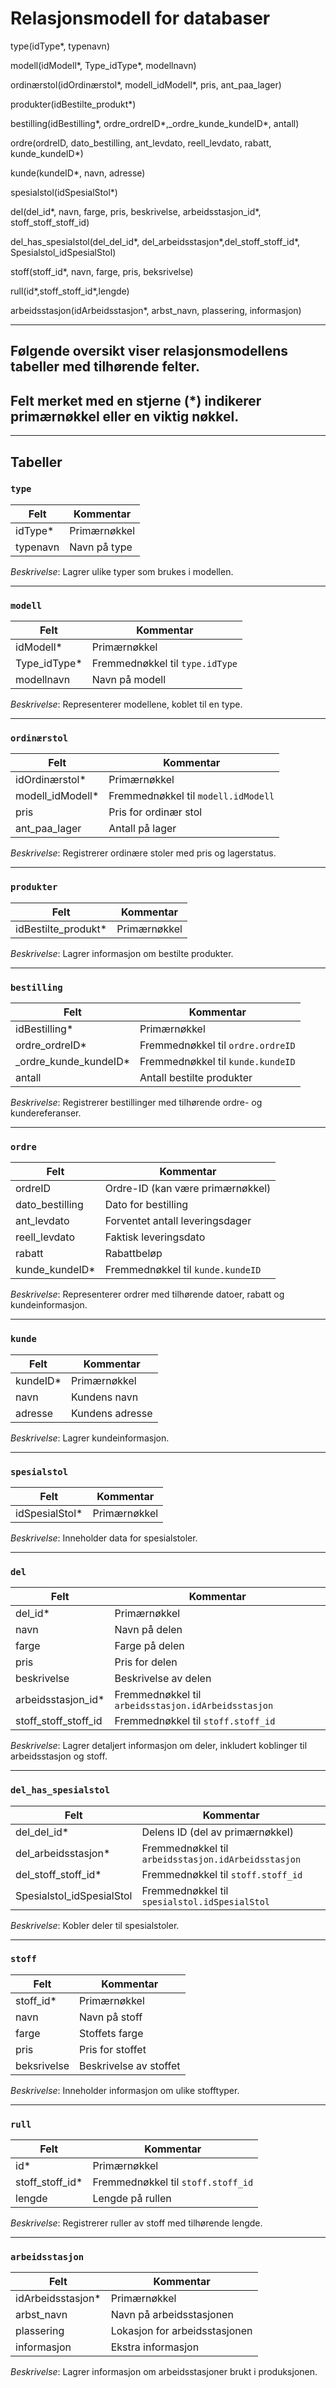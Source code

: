 # Relasjonsmodell for databaser

type(idType*, typenavn) 

modell(idModell*, Type_idType*, modellnavn) 

ordinærstol(idOrdinærstol*, modell_idModell*, pris, ant_paa_lager) 

produkter(idBestilte_produkt*) 

bestilling(idBestilling*, ordre_ordreID*,_ordre_kunde_kundeID*, antall) 

ordre(ordreID, dato_bestilling, ant_levdato, reell_levdato, rabatt, kunde_kundeID*) 

kunde(kundeID*, navn, adresse) 

spesialstol(idSpesialStol*) 

del(del_id*, navn, farge, pris, beskrivelse, arbeidsstasjon_id*, stoff_stoff_stoff_id) 

del_has_spesialstol(del_del_id*, del_arbeidsstasjon*,del_stoff_stoff_id*, Spesialstol_idSpesialStol) 

stoff(stoff_id*, navn, farge, pris, beksrivelse) 

rull(id*,stoff_stoff_id*,lengde) 

arbeidsstasjon(idArbeidsstasjon*, arbst_navn, plassering, informasjon)

---

## Følgende oversikt viser relasjonsmodellens tabeller med tilhørende felter.  
## Felt merket med en stjerne (*) indikerer primærnøkkel eller en viktig nøkkel.

---

## Tabeller

### `type`
| **Felt**  | **Kommentar**         |
|-----------|-----------------------|
| idType*   | Primærnøkkel          |
| typenavn  | Navn på type          |

*Beskrivelse*: Lagrer ulike typer som brukes i modellen.

---

### `modell`
| **Felt**         | **Kommentar**                         |
|------------------|---------------------------------------|
| idModell*        | Primærnøkkel                          |
| Type_idType*     | Fremmednøkkel til `type.idType`       |
| modellnavn       | Navn på modell                        |

*Beskrivelse*: Representerer modellene, koblet til en type.

---

### `ordinærstol`
| **Felt**              | **Kommentar**                                  |
|-----------------------|------------------------------------------------|
| idOrdinærstol*        | Primærnøkkel                                   |
| modell_idModell*      | Fremmednøkkel til `modell.idModell`            |
| pris                  | Pris for ordinær stol                          |
| ant_paa_lager         | Antall på lager                                |

*Beskrivelse*: Registrerer ordinære stoler med pris og lagerstatus.

---

### `produkter`
| **Felt**               | **Kommentar**         |
|------------------------|-----------------------|
| idBestilte_produkt*    | Primærnøkkel          |

*Beskrivelse*: Lagrer informasjon om bestilte produkter.

---

### `bestilling`
| **Felt**                         | **Kommentar**                                         |
|----------------------------------|-------------------------------------------------------|
| idBestilling*                    | Primærnøkkel                                          |
| ordre_ordreID*                   | Fremmednøkkel til `ordre.ordreID`                     |
| _ordre_kunde_kundeID*            | Fremmednøkkel til `kunde.kundeID`                     |
| antall                           | Antall bestilte produkter                           |

*Beskrivelse*: Registrerer bestillinger med tilhørende ordre- og kundereferanser.

---

### `ordre`
| **Felt**              | **Kommentar**                            |
|-----------------------|------------------------------------------|
| ordreID               | Ordre-ID (kan være primærnøkkel)          |
| dato_bestilling       | Dato for bestilling                      |
| ant_levdato           | Forventet antall leveringsdager          |
| reell_levdato         | Faktisk leveringsdato                    |
| rabatt                | Rabattbeløp                              |
| kunde_kundeID*        | Fremmednøkkel til `kunde.kundeID`          |

*Beskrivelse*: Representerer ordrer med tilhørende datoer, rabatt og kundeinformasjon.

---

### `kunde`
| **Felt**   | **Kommentar**        |
|------------|----------------------|
| kundeID*   | Primærnøkkel         |
| navn       | Kundens navn         |
| adresse    | Kundens adresse      |

*Beskrivelse*: Lagrer kundeinformasjon.

---

### `spesialstol`
| **Felt**            | **Kommentar**         |
|---------------------|-----------------------|
| idSpesialStol*      | Primærnøkkel          |

*Beskrivelse*: Inneholder data for spesialstoler.

---

### `del`
| **Felt**                      | **Kommentar**                                         |
|-------------------------------|-------------------------------------------------------|
| del_id*                       | Primærnøkkel                                          |
| navn                          | Navn på delen                                         |
| farge                         | Farge på delen                                        |
| pris                          | Pris for delen                                        |
| beskrivelse                   | Beskrivelse av delen                                  |
| arbeidsstasjon_id*            | Fremmednøkkel til `arbeidsstasjon.idArbeidsstasjon`     |
| stoff_stoff_stoff_id          | Fremmednøkkel til `stoff.stoff_id`                     |

*Beskrivelse*: Lagrer detaljert informasjon om deler, inkludert koblinger til arbeidsstasjon og stoff.

---

### `del_has_spesialstol`
| **Felt**                      | **Kommentar**                                         |
|-------------------------------|-------------------------------------------------------|
| del_del_id*                   | Delens ID (del av primærnøkkel)                        |
| del_arbeidsstasjon*           | Fremmednøkkel til `arbeidsstasjon.idArbeidsstasjon`     |
| del_stoff_stoff_id*           | Fremmednøkkel til `stoff.stoff_id`                     |
| Spesialstol_idSpesialStol      | Fremmednøkkel til `spesialstol.idSpesialStol`           |

*Beskrivelse*: Kobler deler til spesialstoler.

---

### `stoff`
| **Felt**      | **Kommentar**         |
|---------------|-----------------------|
| stoff_id*     | Primærnøkkel          |
| navn          | Navn på stoff         |
| farge         | Stoffets farge        |
| pris          | Pris for stoffet      |
| beksrivelse   | Beskrivelse av stoffet|

*Beskrivelse*: Inneholder informasjon om ulike stofftyper.

---

### `rull`
| **Felt**              | **Kommentar**                               |
|-----------------------|---------------------------------------------|
| id*                   | Primærnøkkel                                |
| stoff_stoff_id*       | Fremmednøkkel til `stoff.stoff_id`           |
| lengde                | Lengde på rullen                            |

*Beskrivelse*: Registrerer ruller av stoff med tilhørende lengde.

---

### `arbeidsstasjon`
| **Felt**                 | **Kommentar**                      |
|--------------------------|------------------------------------|
| idArbeidsstasjon*        | Primærnøkkel                       |
| arbst_navn               | Navn på arbeidsstasjonen           |
| plassering               | Lokasjon for arbeidsstasjonen      |
| informasjon              | Ekstra informasjon                 |

*Beskrivelse*: Lagrer informasjon om arbeidsstasjoner brukt i produksjonen.
